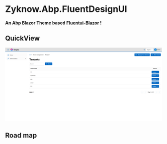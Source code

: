 # Zyknow.Abp.FluentDesignUI

**An Abp Blazor Theme based [Fluentui-Blazor](https://github.com/microsoft/fluentui-blazor) !**

## QuickView
![1](docs/images/tenant.png)


## Road map
